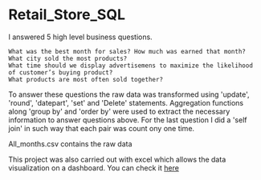 # Retail_Store_SQL

I answered 5 high level business questions.

    What was the best month for sales? How much was earned that month?
    What city sold the most products?
    What time should we display advertisemens to maximize the likelihood of customer’s buying product?
    What products are most often sold together?

To answer these questions the raw data was transformed using 'update', 'round', 'datepart', 'set' and 'Delete' statements. Aggregation functions along 'group by' and 'order by' were used to extract the necessary information to answer questions above. For the last question I did a 'self join' in such way that each pair was count ony one time.

All_months.csv contains the raw data

This project was also carried out with excel which allows the data visualization on a dashboard. You can check it [here](https://github.com/Fran-Sierra/sales_retail_stores)
